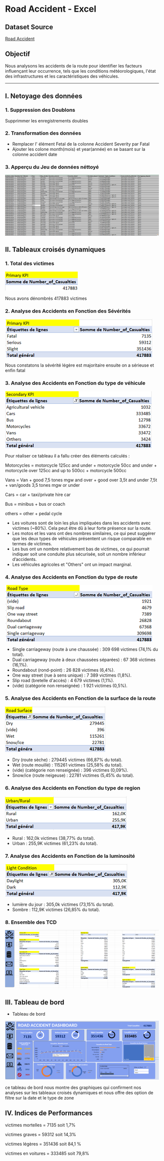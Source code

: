 # Road Accident - Excel

## Dataset Source
[Road Accident](https://docs.google.com/spreadsheets/d/1R_uaoZL18nRbqC_MULVne90h3SdRbAyn/edit?rtpof=true&sd=true&pli=1&gid=1319047066#gid=1319047066)

## Objectif
Nous analysons les accidents de la route pour identifier les facteurs influençant leur occurrence, tels que les conditions météorologiques, l'état des infrastructures et les caractéristiques des véhicules.

---
## I.  Netoyage des données 

### 1. Suppression des Doublons
Supprimmer les enregistrements doubles
### 2. Transformation des données
 - Remplacer l' élément Fetal de la colonne Accident Severity par Fatal
 - Ajouter les colone month(mois) et year(année) en se basant sur la colonne accident date

 ### 3. Apperçu du Jeu de données néttoyé

![data sheet](road_accident_data_sheet.png) 
 ## II. Tableaux croisés dynamiques 
 ### 1. Total des victimes

 ![TCD](total_accident.png)

Nous avons dénombrés 417883 victimes

 ### 2. Analyse des Accidents en Fonction des Sévérités

 ![TCD](accident_per_severity.png)


   Nous constatons la sévérité légère est majoritaire ensuite on a sérieuse et enfin fatal

 ### 3. Analyse des Accidents en Fonction du type de véhicule

 ![TCD](accident_per_car_type.png)

  Pour réaliser ce tableau il a fallu créer des éléments calculés :

  Motorcycles = motorcycle 125cc and under + motorcycle 50cc and under + motorcycle over 125cc and up to 500cc + motorcycle 500cc

  Vans = Van + good 7,5 tones mgw and over +  good over 3,5t and under 7,5t + van/goods 3,5 tones  mgw or under

  Cars = car + taxi/private hire car

  Bus  = minibus + bus or coach

  others = other + pedal cycle

- Les voitures sont de loin les plus impliquées dans les accidents avec victimes (~80%). Cela peut être dû à leur forte présence sur la route.
- Les motos et les vans ont des nombres similaires, ce qui peut suggérer que les deux types de véhicules présentent un risque comparable en termes de victimes.
- Les bus ont un nombre relativement bas de victimes, ce qui pourrait indiquer soit une conduite plus sécurisée, soit un nombre inférieur d’accidents.
- Les véhicules agricoles et "Others" ont un impact marginal.

 ### 4. Analyse des Accidents en Fonction du type de route

 ![TCD](accident_per_road_type.png)

- Single carriageway (route à une chaussée) : 309 698 victimes (74,1% du total).
- Dual carriageway (route à deux chaussées séparées) : 67 368 victimes (16,1%).
- Roundabout (rond-point) : 26 828 victimes (6,4%).
- One way street (rue à sens unique) : 7 389 victimes (1,8%).
- Slip road (bretelle d'accès) : 4 679 victimes (1,1%).
- (vide) (catégorie non renseignée) : 1 921 victimes (0,5%).

 ### 5. Analyse des Accidents en Fonction de la surface de la route

 ![TCD](accident_per_road_surface.png)

- Dry (route sèche) : 279445 victimes (66,87% du total).
- Wet (route mouillé) : 115261 victimes (25,58% du total).
- (vide) (catégorie non renseignée) : 396 victimes (0,09%).
- Snow/ice (route neigeuse) : 22781 victimes (5,45% du total).

 ### 6. Analyse des Accidents en Fonction du type de region

 ![TCD](accident_per_region_type.png)

- Rural : 162,0k victimes (38,77% du total).
- Urban : 255,9K victimes (61,23% du total).

 ### 7. Analyse des Accidents en Fonction de la luminosité

 ![TCD](accident_per_light_condition.png)

- lumière du jour : 305,0k victimes (73,15% du total).
- Sombre  : 112,9K victimes (26,85% du total).

 ### 8. Ensemble des TCD 
 ![TCD](road_accident_data_analysis.png)

 ## III. Tableau de bord 

 - Tableau de bord

 ![TCD](road_accident_data_dashbord.png)

 ce tableau de bord nous montre des graphiques qui confirment nos analyses sur les tableaux croisés dynamiques et nous offre des option de filtre sur la date et le type de zone

## IV. Indices de Performances 

 victimes mortelles = 7135 soit 1,7%

 victimes graves = 59312 soit 14,3%

 victimes légères = 351436 soit 84,1 %

 victimes en voitures = 333485 soit 79,8%